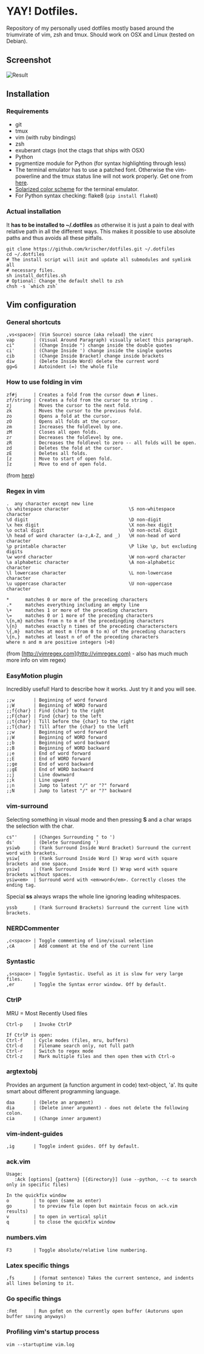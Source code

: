 # YAY! Dotfiles.

Repository of my personally used dotfiles mostly based around the triumvirate
of vim, zsh and tmux. Should work on OSX and Linux (tested on Debian).

## Screenshot
![Result](http://i.imgur.com/cyqvg.png)

## Installation
### Requirements
* git
* tmux
* vim (with ruby bindings)
* zsh
* exuberant ctags (not the ctags that ships with OSX)
* Python
* pygmentize module for Python (for syntax highlighting through less)
* The terminal emulator has to use a patched font. Otherwise the vim-powerline and the tmux status line will not work properly. Get one from [here](https://github.com/Lokaltog/vim-powerline/wiki/Patched-fonts).
* [Solarized color scheme](http://ethanschoonover.com/solarized) for the terminal emulator.
* For Python syntax checking: flake8 (`pip install flake8`)

### Actual installation

It **has to be installed to ~/.dotfiles** as otherwise it is just a pain to deal
with relative path in all the different ways. This makes it possible to use
absolute paths and thus avoids all these pitfalls.

    git clone https://github.com/krischer/dotfiles.git ~/.dotfiles
    cd ~/.dotfiles
    # The install script will init and update all submodules and symlink all
    # necessary files.
    sh install_dotfiles.sh
    # Optional: Change the default shell to zsh
    chsh -s `which zsh`


## Vim configuration

### General shortcuts

    ,vs<space>| (Vim Source) source (aka reload) the vimrc
    vap       | (Visual Around Paragraph) visually select this paragraph.
    ci"       | (Change Inside ") change inside the double quotes
    ci'       | (Change Inside ') change inside the single quotes
    cib       | (Change Inside Bracket) change inside brackets
    diw       | (Delete Inside Word) delete the current word
    gg=G      | Autoindent (=) the whole file

### How to use folding in vim

    zf#j      | Creates a fold from the cursor down # lines.
    zf/string | Creates a fold from the cursor to string .
    zj        | Moves the cursor to the next fold.
    zk        | Moves the cursor to the previous fold.
    zo        | Opens a fold at the cursor.
    zO        | Opens all folds at the cursor.
    zm        | Increases the foldlevel by one.
    zM        | Closes all open folds.
    zr        | Decreases the foldlevel by one.
    zR        | Decreases the foldlevel to zero -- all folds will be open.
    zd        | Deletes the fold at the cursor.
    zE        | Deletes all folds.
    [z        | Move to start of open fold.
    ]z        | Move to end of open fold.

(from [here](https://www.linux.com/learn/tutorials/442438-vim-tips-folding-fun))


### Regex in vim
    .  any character except new line
    \s whitespace character                      \S non-whitespace character
    \d digit                                     \D non-digit
    \x hex digit                                 \X non-hex digit
    \o octal digit                               \O non-octal digit
    \h head of word character (a-z,A-Z, and _)   \H non-head of word character
    \p printable character                       \P like \p, but excluding digits
    \w word character                            \W non-word character
    \a alphabetic character                      \A non-alphabetic character
    \l lowercase character                       \L non-lowercase character
    \u uppercase character                       \U non-uppercase character

    *      matches 0 or more of the preceding characters
    .*     matches everything including an empty line
    \+     matches 1 or more of the preceding characters
    \=     matches 0 or 1 more of the preceding characters
    \{n,m} matches from n to m of the precedingding characters
    \{n}   matches exactly n times of the preceding characterscters
    \{,m}  matches at most m (from 0 to m) of the preceding characters
    \{n,}  matches at least n of of the preceding characters
    where n and m are positive integers (>0)

(from [http://vimregex.com](http://vimregex.com) - also has much much more info on vim regex)


### EasyMotion plugin
Incredibly useful! Hard to describe how it works. Just try it and you will see.

    ;;w       | Beginning of word forward
    ;;W       | Beginning of WORD forward
    ;;f{char} | Find {char} to the right
    ;;F{char} | Find {char} to the left
    ;;t{char} | Till before the {char} to the right
    ;;T{char} | Till after the {char} to the left
    ;;w       | Beginning of word forward
    ;;W       | Beginning of WORD forward
    ;;b       | Beginning of word backward
    ;;B       | Beginning of WORD backward
    ;;e       | End of word forward
    ;;E       | End of WORD forward
    ;;ge      | End of word backward
    ;;gE      | End of WORD backward
    ;;j       | Line downward
    ;;k       | Line upward
    ;;n       | Jump to latest "/" or "?" forward
    ;;N       | Jump to latest "/" or "?" backward

### vim-surround
Selecting something in visual mode and then pressing __S__ and a char wraps the selection with the char.

    cs"'      | (Changes Surrounding " to ')
    ds'       | (Delete Surrounding ')
    ysiwb     | (Yank Surround Inside Word Bracket) Surround the current word with brackets.
    ysiw[     | (Yank Surround Inside Word [) Wrap word with square brackets and one space.
    ysiw]     | (Yank Surround Inside Word [) Wrap word with square brackets without spaces.
    ysiw<em>  | Surround word with <em>word</em>. Correctly closes the ending tag.

Special __ss__ always wraps the whole line ignoring leading whitespaces.

    yssb      | (Yank Surround Brackets) Surround the current line with brackets.

### NERDCommenter

    ,c<space> | Toggle commenting of line/visual selection
    ,cA       | Add comment at the end of the current line

### Syntastic

    ,s<space> | Toggle Syntastic. Useful as it is slow for very large files.
    ,er       | Toggle the Syntax error window. Off by default.

### CtrlP
MRU = Most Recently Used files

    Ctrl-p    | Invoke CtrlP

    If CtrlP is open:
    Ctrl-f    | Cycle modes (files, mru, buffers)
    Ctrl-d    | Filename search only, not full path
    Ctrl-r    | Switch to regex mode
    Ctrl-z    | Mark multiple files and then open them with Ctrl-o

### argtextobj
Provides an argument (a function argument in code) text-object, 'a'. Its quite
smart about different programming language.

    daa       | (Delete an argument)
    dia       | (Delete inner argument) - does not delete the following colon.
    cia       | (Change inner argument)


### vim-indent-guides

    ,ig       | Toggle indent guides. Off by default.


### ack.vim

    Usage:
       :Ack [options] {pattern} [{directory}] (use --python, --c to search only in specific files)

    In the quickfix window
    o         | to open (same as enter)
    go        | to preview file (open but maintain focus on ack.vim results)
    v         | to open in vertical split
    q         | to close the quickfix window


### numbers.vim

    F3        | Toggle absolute/relative line numbering.

### Latex specific things

    ,fs       | (format sentence) Takes the current sentence, and indents all lines beloning to it.

### Go specific things
    :Fmt      | Run gofmt on the currently open buffer (Autoruns upon buffer saving anyways)


### Profiling vim's startup process

    vim --startuptime vim.log
